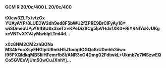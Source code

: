 #### GCM R 20/0c/400 L 20/0c/400
**tXiew3ZLFx/vtzGx**<br/>**YUAyAYP/8LUEDW2dh9ed8F5bWU2fZPRE9BrClFyAy18=**<br/>**wiSDmeuUPpY6lf9U8x3xeTz+KPeDiz8Cg5lpVHdxfXK0+RiYRNIYcKvUKgxcVNTvXXVJyMwblpLTmI4d...**<br/><br/>
**x0z8NM2CM2zhBONa**<br/>**M34kFocXsyEHGIpiU9mkH5J1odqdOGQo8rUDmhh3iiw=**<br/>**l95PXQIdkqMBSliiHFemrfb8l/ANR3xO4Dmg02FdtwkL+Ukmb7e7MSzwEQCo5GVEsVjUm50wCuJXnhYj...**